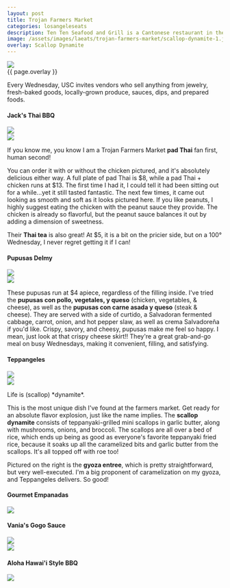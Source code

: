 ```yaml
---
layout: post
title: Trojan Farmers Market
categories: losangeleseats
description: Ten Ten Seafood and Grill is a Cantonese restaurant in the Golden Sparkling Plaza. They make incredible egg tarts and serve great dim sum and seafood. 
image: /assets/images/laeats/trojan-farmers-market/scallop-dynamite-1.jpg
overlay: Scallop Dynamite
---
```

<div class="singleimagecontainer">
    <img class="image" src="{{ page.image }}">
    <div class="singleimageoverlay">
        {{ page.overlay }}
    </div>
</div>

Every Wednesday, USC invites vendors who sell anything from jewelry, fresh-baked goods, locally-grown produce, sauces, dips, and prepared foods. 

#### Jack's Thai BBQ

<div class="flex-container">
  <div class="flex-item">
    <img class="image" src="/assets/images/laeats/trojan-farmers-market/pad-thai-1.jpeg">
  </div>
  <div class="flex-item">
    <img class="image" src="/assets/images/laeats/trojan-farmers-market/thai-tea.jpeg">
  </div>
</div>

If you know me, you know I am a Trojan Farmers Market **pad Thai** fan first, human second!

You can order it with or without the chicken pictured, and it's absolutely delicious either way. A full plate of pad Thai is $8, while a pad Thai + chicken runs at $13. The first time I had it, I could tell it had been sitting out for a while...yet it still tasted fantastic. The next few times, it came out looking as smooth and soft as it looks pictured here. If you like peanuts, I highly suggest eating the chicken with the peanut sauce they provide. The chicken is already so flavorful, but the peanut sauce balances it out by adding a dimension of sweetness. 

Their **Thai tea** is also great! At $5, it is a bit on the pricier side, but on a 100&#176; Wednesday, I never regret getting it if I can!

#### Pupusas Delmy

<div class="flex-container">
  <div class="flex-item">
    <img class="image" src="/assets/images/laeats/trojan-farmers-market/pupusa-1.jpeg">
  </div>
  <div class="flex-item">
    <img class="image" src="/assets/images/laeats/trojan-farmers-market/pupusa-2.jpg">
  </div>
</div>

These pupusas run at $4 apiece, regardless of the filling inside. I've tried the **pupusas con pollo, vegetales, y queso** (chicken, vegetables, & cheese), as well as the **pupusas con carne asada y queso** (steak & cheese). They are served with a side of curtido, a Salvadoran fermented cabbage, carrot, onion, and hot pepper slaw, as well as crema Salvadoreña if you'd like. Crispy, savory, and cheesy, pupusas make me feel so happy. I mean, just look at that crispy cheese skirt!! They're a great grab-and-go meal on busy Wednesdays, making it convenient, filling, and satisfying.

#### Teppangeles

<div class="flex-container">
  <div class="flex-item">
    <img class="image" src="/assets/images/laeats/trojan-farmers-market/scallop-dynamite-2.jpeg">
  </div>
  <div class="flex-item">
    <img class="image" src="/assets/images/laeats/trojan-farmers-market/gyoza.jpg">
  </div>
</div>

Life is (scallop) &#x2a;dynamite&#x2a;.

This is the most unique dish I've found at the farmers market. Get ready for an absolute flavor explosion, just like the name implies. The **scallop dynamite** consists of teppanyaki-grilled mini scallops in garlic butter, along with mushrooms, onions, and broccoli. The scallops are all over a bed of rice, which ends up being as good as everyone's favorite teppanyaki fried rice, because it soaks up all the caramelized bits and garlic butter from the scallops. It's all topped off with roe too! 

Pictured on the right is the **gyoza entree**, which is pretty straightforward, but very well-executed. I'm a big proponent of caramelization on my gyoza, and Teppangeles delivers. So good!

#### Gourmet Empanadas

<div class="singleimagecontainer">
    <img class="image" src="/assets/images/laeats/trojan-farmers-market/empanadas.jpeg">
</div>

#### Vania's Gogo Sauce

<div class="flex-container">
  <div class="flex-item">
    <img class="image" src="/assets/images/laeats/trojan-farmers-market/vanias-onigiri-1.jpeg">
  </div>
  <div class="flex-item">
    <img class="image" src="/assets/images/laeats/trojan-farmers-market/vanias-onigiri-2.jpeg">
  </div>
</div>

#### Aloha Hawai'i Style BBQ

<div class="singleimagecontainer">
    <img class="image" src="/assets/images/laeats/trojan-farmers-market/hawaiian-bbq-chicken-plate.jpeg">
</div>